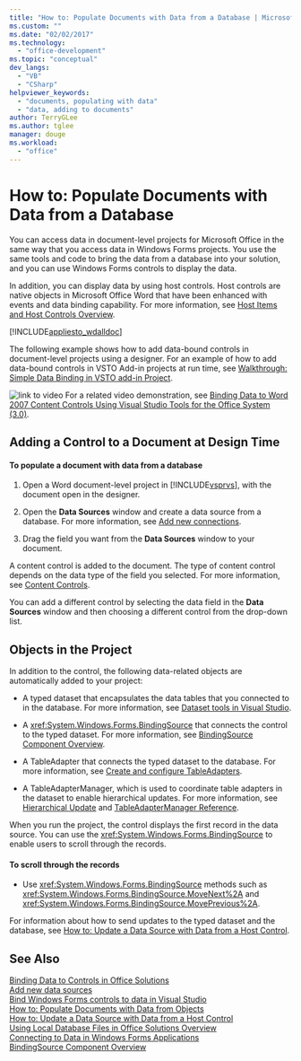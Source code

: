 ```yaml
---
title: "How to: Populate Documents with Data from a Database | Microsoft Docs"
ms.custom: ""
ms.date: "02/02/2017"
ms.technology: 
  - "office-development"
ms.topic: "conceptual"
dev_langs: 
  - "VB"
  - "CSharp"
helpviewer_keywords: 
  - "documents, populating with data"
  - "data, adding to documents"
author: TerryGLee
ms.author: tglee
manager: douge
ms.workload: 
  - "office"
---
```

# How to: Populate Documents with Data from a Database
  You can access data in document-level projects for Microsoft Office in the same way that you access data in Windows Forms projects. You use the same tools and code to bring the data from a database into your solution, and you can use Windows Forms controls to display the data.  
  
 In addition, you can display data by using host controls. Host controls are native objects in Microsoft Office Word that have been enhanced with events and data binding capability. For more information, see [Host Items and Host Controls Overview](../vsto/host-items-and-host-controls-overview.md).  
  
 [!INCLUDE[appliesto_wdalldoc](../vsto/includes/appliesto-wdalldoc-md.md)]  
  
 The following example shows how to add data-bound controls in document-level projects using a designer. For an example of how to add data-bound controls in VSTO Add-in projects at run time, see [Walkthrough: Simple Data Binding in VSTO add-in Project](../vsto/walkthrough-simple-data-binding-in-vsto-add-in-project.md).  
  
 ![link to video](../vsto/media/playvideo.gif "link to video") For a related video demonstration, see [Binding Data to Word 2007 Content Controls Using Visual Studio Tools for the Office System (3.0)](http://go.microsoft.com/fwlink/?LinkId=136785).  
  
## Adding a Control to a Document at Design Time  
  
#### To populate a document with data from a database  
  
1.  Open a Word document-level project in [!INCLUDE[vsprvs](../sharepoint/includes/vsprvs-md.md)], with the document open in the designer.  
  
2.  Open the **Data Sources** window and create a data source from a database. For more information, see [Add new connections](../data-tools/add-new-connections.md).  
  
3.  Drag the field you want from the **Data Sources** window to your document.  
  
 A content control is added to the document. The type of content control depends on the data type of the field you selected. For more information, see [Content Controls](../vsto/content-controls.md).  
  
 You can add a different control by selecting the data field in the **Data Sources** window and then choosing a different control from the drop-down list.  
  
## Objects in the Project  
 In addition to the control, the following data-related objects are automatically added to your project:  
  
-   A typed dataset that encapsulates the data tables that you connected to in the database. For more information, see [Dataset tools in Visual Studio](/visualstudio/data-tools/dataset-tools-in-visual-studio).  
  
-   A <xref:System.Windows.Forms.BindingSource> that connects the control to the typed dataset. For more information, see [BindingSource Component Overview](/dotnet/framework/winforms/controls/bindingsource-component-overview).  
  
-   A TableAdapter that connects the typed dataset to the database. For more information, see [Create and configure TableAdapters](../data-tools/create-and-configure-tableadapters.md).  
  
-   A TableAdapterManager, which is used to coordinate table adapters in the dataset to enable hierarchical updates. For more information, see [Hierarchical Update](../data-tools/hierarchical-update.md) and [TableAdapterManager Reference](../data-tools/fill-datasets-by-using-tableadapters.md#tableadaptermanager-reference).  
  
 When you run the project, the control displays the first record in the data source. You can use the <xref:System.Windows.Forms.BindingSource> to enable users to scroll through the records.  
  
#### To scroll through the records  
  
-   Use <xref:System.Windows.Forms.BindingSource> methods such as <xref:System.Windows.Forms.BindingSource.MoveNext%2A> and <xref:System.Windows.Forms.BindingSource.MovePrevious%2A>.  
  
 For information about how to send updates to the typed dataset and the database, see [How to: Update a Data Source with Data from a Host Control](../vsto/how-to-update-a-data-source-with-data-from-a-host-control.md).  
  
## See Also  
 [Binding Data to Controls in Office Solutions](../vsto/binding-data-to-controls-in-office-solutions.md)   
 [Add new data sources](/visualstudio/data-tools/add-new-data-sources)   
 [Bind Windows Forms controls to data in Visual Studio](../data-tools/bind-windows-forms-controls-to-data-in-visual-studio.md)   
 [How to: Populate Documents with Data from Objects](../vsto/how-to-populate-documents-with-data-from-objects.md)   
 [How to: Update a Data Source with Data from a Host Control](../vsto/how-to-update-a-data-source-with-data-from-a-host-control.md)   
 [Using Local Database Files in Office Solutions Overview](../vsto/using-local-database-files-in-office-solutions-overview.md)   
 [Connecting to Data in Windows Forms Applications](/visualstudio/data-tools/connecting-to-data-in-windows-forms-applications)   
 [BindingSource Component Overview](/dotnet/framework/winforms/controls/bindingsource-component-overview)  
  
  